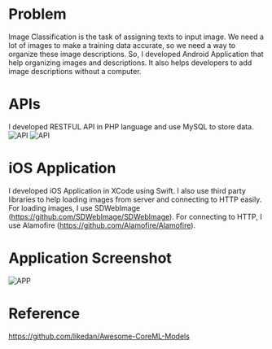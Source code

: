 # Problem
Image Classification is the task of assigning texts to input image. We need a lot of images to make a training data accurate, so we need a way to organize these image descriptions. So, I developed Android Application that help organizing images and descriptions. It also helps developers to add image descriptions without a computer.  

# APIs
I developed RESTFUL API in PHP language and use MySQL to store data.
![API](http://i66.tinypic.com/350kk6o.png)
![API](http://i64.tinypic.com/34zeow8.png)

# iOS Application
I developed iOS Application in XCode using Swift. I also use third party libraries to help loading images from server and connecting to HTTP easily. For loading images, I use SDWebImage (https://github.com/SDWebImage/SDWebImage). For connecting to HTTP, I use Alamofire (https://github.com/Alamofire/Alamofire). 

# Application Screenshot
![APP](https://uppic.cc/d/eNq)

# Reference
https://github.com/likedan/Awesome-CoreML-Models
